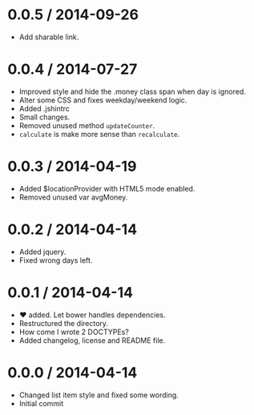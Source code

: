 0.0.5 / 2014-09-26
==================
 * Add sharable link.


0.0.4 / 2014-07-27
==================

 * Improved style and hide the .money class span when day is ignored.
 * Alter some CSS and fixes weekday/weekend logic.
 * Added .jshintrc
 * Small changes.
 * Removed unused method `updateCounter`.
 * `calculate` is make more sense than `recalculate`.

0.0.3 / 2014-04-19
==================
 * Added $locationProvider with HTML5 mode enabled.
 * Removed unused var avgMoney.


0.0.2 / 2014-04-14
==================

 * Added jquery.
 * Fixed wrong days left.

0.0.1 / 2014-04-14
==================

 *  :heart: added. Let bower handles dependencies.
 * Restructured the directory.
 * How come I wrote 2 DOCTYPEs?
 * Added changelog, license and README file.

0.0.0 / 2014-04-14
==================

 * Changed list item style and fixed some wording.
 * Initial commit
